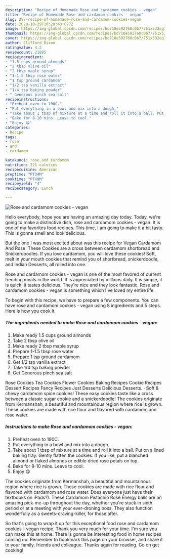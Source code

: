 ```yaml
---
description: "Recipe of Homemade Rose and cardamom cookies - vegan"
title: "Recipe of Homemade Rose and cardamom cookies - vegan"
slug: 287-recipe-of-homemade-rose-and-cardamom-cookies-vegan
date: 2020-10-29T10:28:43.027Z
image: https://img-global.cpcdn.com/recipes/bd710e592760c0b7/751x532cq70/rose-and-cardamom-cookies-vegan-recipe-main-photo.jpg
thumbnail: https://img-global.cpcdn.com/recipes/bd710e592760c0b7/751x532cq70/rose-and-cardamom-cookies-vegan-recipe-main-photo.jpg
cover: https://img-global.cpcdn.com/recipes/bd710e592760c0b7/751x532cq70/rose-and-cardamom-cookies-vegan-recipe-main-photo.jpg
author: Clifford Dixon
ratingvalue: 4.2
reviewcount: 21895
recipeingredient:
- "1.5 cups ground almonds"
- "2 tbsp olive oil"
- "2 tbsp maple syrup"
- "1-1.5 tbsp rose water"
- "1 tsp ground cardamom"
- "1/2 tsp vanilla extract"
- "1/4 tsp baking powder"
- " Generous pinch sea salt"
recipeinstructions:
- "Preheat oven to 190C."
- "Put everything in a bowl and mix into a dough."
- "Take about 1 tbsp of mixture at a time and roll it into a ball. Put on a lined baking tray. Gently flatten the cookies. If you like, put a blanched almond or flaked almonds or edible dried rose petals on top."
- "Bake for 8-10 mins. Leave to cool."
- "Enjoy 😋"
categories:
- Recipe
tags:
- rose
- and
- cardamom

katakunci: rose and cardamom 
nutrition: 221 calories
recipecuisine: American
preptime: "PT34M"
cooktime: "PT49M"
recipeyield: "4"
recipecategory: Lunch

---
```



![Rose and cardamom cookies - vegan](https://img-global.cpcdn.com/recipes/bd710e592760c0b7/751x532cq70/rose-and-cardamom-cookies-vegan-recipe-main-photo.jpg)

Hello everybody, hope you are having an amazing day today. Today, we're going to make a distinctive dish, rose and cardamom cookies - vegan. It is one of my favorites food recipes. This time, I am going to make it a bit tasty. This is gonna smell and look delicious.

But the one I was most excited about was this recipe for Vegan Cardamom And Rose. These Cookies are a cross between cardamom shortbread and Snickerdoodles. If you love cardamom, you will love these cookies! Soft, melt in your mouth cookies that remind you of shortbread, snickerdoodle, and Indian Desserts, all rolled into one.

Rose and cardamom cookies - vegan is one of the most favored of current trending meals in the world. It is appreciated by millions daily. It is simple, it is quick, it tastes delicious. They're nice and they look fantastic. Rose and cardamom cookies - vegan is something which I've loved my entire life.


To begin with this recipe, we have to prepare a few components. You can have rose and cardamom cookies - vegan using 8 ingredients and 5 steps. Here is how you cook it.

<!--inarticleads1-->

##### The ingredients needed to make Rose and cardamom cookies - vegan:

1. Make ready 1.5 cups ground almonds
1. Take 2 tbsp olive oil
1. Make ready 2 tbsp maple syrup
1. Prepare 1-1.5 tbsp rose water
1. Prepare 1 tsp ground cardamom
1. Get 1/2 tsp vanilla extract
1. Take 1/4 tsp baking powder
1. Get  Generous pinch sea salt


Rose Cookies Tea Cookies Flower Cookies Baking Recipes Cookie Recipes Dessert Recipes Fancy Recipes Just Desserts Delicious Desserts. · Soft &amp; chewy cardamom spice cookies! These easy cookies taste like a cross between a classic sugar cookie and a snickerdoodle! The cookies originate from Kermanshah, a beautiful and mountainous region where rice is grown. These cookies are made with rice flour and flavored with cardamom and rose water. 

<!--inarticleads2-->

##### Instructions to make Rose and cardamom cookies - vegan:

1. Preheat oven to 190C.
1. Put everything in a bowl and mix into a dough.
1. Take about 1 tbsp of mixture at a time and roll it into a ball. Put on a lined baking tray. Gently flatten the cookies. If you like, put a blanched almond or flaked almonds or edible dried rose petals on top.
1. Bake for 8-10 mins. Leave to cool.
1. Enjoy 😋


The cookies originate from Kermanshah, a beautiful and mountainous region where rice is grown. These cookies are made with rice flour and flavored with cardamom and rose water. Does everyone just have their textbooks on iPads?). These Cardamom Pistachio Rose Energy balls are an amazing pick-me-up throughout the day, whether you&#39;re stuck in sixth period or at a meeting with your ever-droning boss. They also function wonderfully as a sweets-craving-killer, for those after. 

So that's going to wrap it up for this exceptional food rose and cardamom cookies - vegan recipe. Thank you very much for your time. I'm sure you can make this at home. There is gonna be interesting food in home recipes coming up. Remember to bookmark this page on your browser, and share it to your family, friends and colleague. Thanks again for reading. Go on get cooking!
